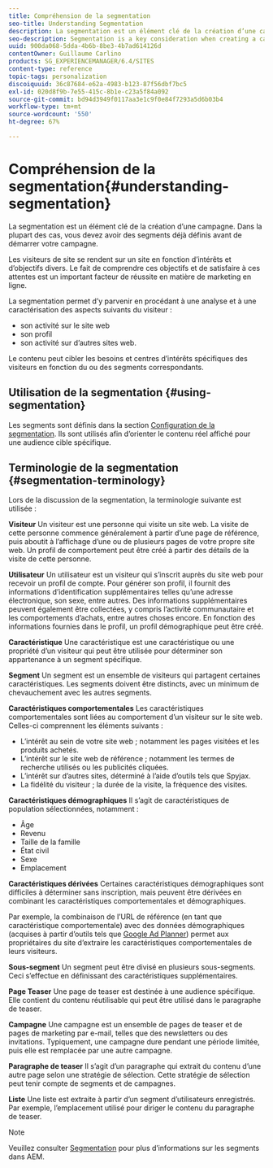 ```yaml
---
title: Compréhension de la segmentation
seo-title: Understanding Segmentation
description: La segmentation est un élément clé de la création d’une campagne
seo-description: Segmentation is a key consideration when creating a campaign
uuid: 900da068-5dda-4b6b-8be3-4b7ad614126d
contentOwner: Guillaume Carlino
products: SG_EXPERIENCEMANAGER/6.4/SITES
content-type: reference
topic-tags: personalization
discoiquuid: 36c87684-e62a-4983-b123-87f56dbf7bc5
exl-id: 020d8f9b-7e55-415c-8b1e-c23a5f84a092
source-git-commit: bd94d3949f0117aa3e1c9f0e84f7293a5d6b03b4
workflow-type: tm+mt
source-wordcount: '550'
ht-degree: 67%

---
```


# Compréhension de la segmentation{#understanding-segmentation}

La segmentation est un élément clé de la création d’une campagne. Dans la plupart des cas, vous devez avoir des segments déjà définis avant de démarrer votre campagne.

Les visiteurs de site se rendent sur un site en fonction d’intérêts et d’objectifs divers. Le fait de comprendre ces objectifs et de satisfaire à ces attentes est un important facteur de réussite en matière de marketing en ligne.

La segmentation permet d’y parvenir en procédant à une analyse et à une caractérisation des aspects suivants du visiteur :

* son activité sur le site web
* son profil
* son activité sur d’autres sites web.

Le contenu peut cibler les besoins et centres d’intérêts spécifiques des visiteurs en fonction du ou des segments correspondants.

## Utilisation de la segmentation {#using-segmentation}

Les segments sont définis dans la section [Configuration de la segmentation](/help/sites-administering/campaign-segmentation.md). Ils sont utilisés afin d’orienter le contenu réel affiché pour une audience cible spécifique.

## Terminologie de la segmentation {#segmentation-terminology}

Lors de la discussion de la segmentation, la terminologie suivante est utilisée :

**Visiteur** Un visiteur est une personne qui visite un site web. La visite de cette personne commence généralement à partir d’une page de référence, puis aboutit à l’affichage d’une ou de plusieurs pages de votre propre site web. Un profil de comportement peut être créé à partir des détails de la visite de cette personne.

**Utilisateur** Un utilisateur est un visiteur qui s’inscrit auprès du site web pour recevoir un profil de compte. Pour générer son profil, il fournit des informations d’identification supplémentaires telles qu’une adresse électronique, son sexe, entre autres. Des informations supplémentaires peuvent également être collectées, y compris l’activité communautaire et les comportements d’achats, entre autres choses encore. En fonction des informations fournies dans le profil, un profil démographique peut être créé.

**Caractéristique** Une caractéristique est une caractéristique ou une propriété d’un visiteur qui peut être utilisée pour déterminer son appartenance à un segment spécifique.

**Segment** Un segment est un ensemble de visiteurs qui partagent certaines caractéristiques. Les segments doivent être distincts, avec un minimum de chevauchement avec les autres segments.

**Caractéristiques comportementales** Les caractéristiques comportementales sont liées au comportement d’un visiteur sur le site web. Celles-ci comprennent les éléments suivants :

* L’intérêt au sein de votre site web ; notamment les pages visitées et les produits achetés.
* L’intérêt sur le site web de référence ; notamment les termes de recherche utilisés ou les publicités cliquées.
* L’intérêt sur d’autres sites, déterminé à l’aide d’outils tels que Spyjax.
* La fidélité du visiteur ; la durée de la visite, la fréquence des visites.

**Caractéristiques démographiques** Il s’agit de caractéristiques de population sélectionnées, notamment :

* Âge
* Revenu
* Taille de la famille
* État civil
* Sexe
* Emplacement

**Caractéristiques dérivées** Certaines caractéristiques démographiques sont difficiles à déterminer sans inscription, mais peuvent être dérivées en combinant les caractéristiques comportementales et démographiques.

Par exemple, la combinaison de l’URL de référence (en tant que caractéristique comportementale) avec des données démographiques (acquises à partir d’outils tels que [Google Ad Planner](https://www.google.com/adplanner/)) permet aux propriétaires du site d’extraire les caractéristiques comportementales de leurs visiteurs.

**Sous-segment** Un segment peut être divisé en plusieurs sous-segments. Ceci s’effectue en définissant des caractéristiques supplémentaires.

**Page Teaser** Une page de teaser est destinée à une audience spécifique. Elle contient du contenu réutilisable qui peut être utilisé dans le paragraphe de teaser.

**Campagne** Une campagne est un ensemble de pages de teaser et de pages de marketing par e-mail, telles que des newsletters ou des invitations. Typiquement, une campagne dure pendant une période limitée, puis elle est remplacée par une autre campagne.

**Paragraphe de teaser** Il s’agit d’un paragraphe qui extrait du contenu d’une autre page selon une stratégie de sélection. Cette stratégie de sélection peut tenir compte de segments et de campagnes.

**Liste** Une liste est extraite à partir d’un segment d’utilisateurs enregistrés. Par exemple, l’emplacement utilisé pour diriger le contenu du paragraphe de teaser.

>[!NOTE]
>
>Veuillez consulter [Segmentation](/help/sites-administering/campaign-segmentation.md) pour plus d’informations sur les segments dans AEM.
